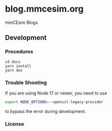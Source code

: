 # blog.mmcesim.org
mmCEsim Blogs

## Development
### Procedures
```
cd docs
yarn install
yarn dev
```

### Trouble Shooting

If you are using Node 17 or newer, you need to use
```sh
export NODE_OPTIONS=--openssl-legacy-provider
```
to bypass the error during development.

### License

